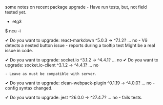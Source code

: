 
some notes on recent package upgrade -
Have run tests, but, not field tested yet.
- etg3


$ ncu -i

✔ Do you want to upgrade: react-markdown ^5.0.3 → ^7.1.2? … no
    - V6 detects a nested button issue - reports during a tooltip test
    Might be a real issue in code.


✔ Do you want to upgrade: socket.io ^3.1.2 → ^4.4.1? … no
✔ Do you want to upgrade: socket.io-client ^3.1.2 → ^4.4.1? … no

    - Leave as must be compatible with server.

✔ Do you want to upgrade: clean-webpack-plugin ^0.1.19 → ^4.0.0? … no
    - config syntax changed.

✔ Do you want to upgrade: jest ^26.0.0 → ^27.4.7? … no
    - fails tests.
